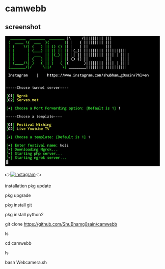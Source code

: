 # camwebb

## screenshot
![ ](https://raw.githubusercontent.com/ShuBhamg0sain/camwebb/master/.shubham/banners/Screenshot_20201005_064918.jpg)

👉[![Instagram](https://img.shields.io/badge/INSTAGRAM-FOLLOW-red?style=for-the-badge&logo=instagram)](https://www.instagram.com/shubhamgosainn/)👈

installation
pkg update

pkg upgrade

pkg install git

pkg install python2

git clone https://github.com/ShuBhamg0sain/camwebb

ls

cd camwebb

ls

bash Webcamera.sh
